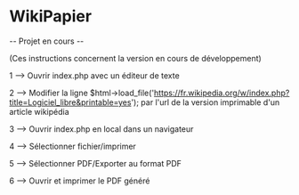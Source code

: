 WikiPapier
==========

-- Projet en cours --

(Ces instructions concernent la version en cours de développement)

1 --> Ouvrir index.php avec un éditeur de texte

2 --> Modifier la ligne $html->load_file('https://fr.wikipedia.org/w/index.php?title=Logiciel_libre&printable=yes'); par l'url de la version imprimable d'un article wikipédia

3 --> Ouvrir index.php en local dans un navigateur

4 --> Sélectionner fichier/imprimer

5 --> Sélectionner PDF/Exporter au format PDF

6 --> Ouvrir et imprimer le PDF généré

